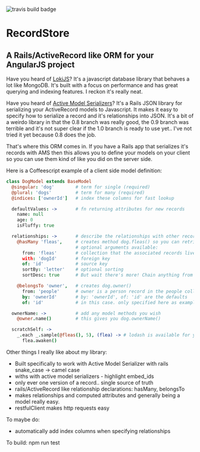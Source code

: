 ![travis build badge](https://travis-ci.org/loomio/angular_record_store.svg)

# RecordStore
## A Rails/ActiveRecord like ORM for your AngularJS project

Have you heard of [LokiJS](http://lokijs.org/)? It's a javascript
database library that behaves a lot like MongoDB. It's built with a focus on performance and has great querying and indexing features. I reckon it's really neat.

Have you heard of [Active Model Serializers](https://github.com/rails-api/active_model_serializers)? It's a Rails JSON library for serializing your ActiveRecord models to Javascript. It makes it easy to specify how to serialize a record and it's relationships into JSON. It's a bit of a weirdo library in that the 0.8 branch was really good, the 0.9 branch was terrible and it's not super clear if the 1.0 branch is ready to use yet.. I've not tried it yet because 0.8 does the job.

That's where this ORM comes in. If you have a Rails app that serializes
it's records with AMS then this allows you to define your models on your client so
you can use them kind of like you did on the server side.

Here is a Coffeescript example of a client side model definition:

```coffee
class DogModel extends BaseModel
  @singular: 'dog'        # term for single (required)
  @plural: 'dogs'         # term for many (required)
  @indices: ['ownerId']   # index these columns for fast lookup

  defaultValues: ->       # fn returning attributes for new records
    name: null
    age: 0
    isFluffy: true

  relationships: ->       # describe the relationships with other records
    @hasMany 'fleas',     # creates method dog.fleas() so you can retrieve associated flea records.
                          # optional arguments available:
      from: 'fleas'       # collection that the associated records live in
      with: 'dogId'       # foreign key
      of: 'id'            # source key
      sortBy: 'letter'    # optional sorting
      sortDesc: true      # But wait there's more! Chain anything from http://lokijs.org/#/docs#views

    @belongsTo 'owner',   # creates dog.owner() 
      from: 'people'      # owner is a person record in the people collection
      by: 'ownerId'       # by: 'ownerId', of: 'id' are the defaults
      of: 'id'            # in this case. only specified here as example

  ownerName: ->           # add any model methods you wish
    @owner.name()         # this gives you dog.ownerName()

  scratchSelf: ->
    _.each _.sample(@fleas(), 5), (flea) -> # lodash is available for you
      flea.awaken()

``` 

Other things I really like about my library:
  - Built specifically to work with Active Model Serializer with rails snake_case -> camel case
  - withs with active model serializers - highlight embed_ids
  - only ever one version of a record.. single source of truth
  - rails/ActiveRecord like relationship declarations: hasMany, belongsTo
  - makes relationships and computed attributes and generally being a model really easy.
  - restfulClient makes http requests easy

To maybe do:
  - automatically add index columns when specifying relationships

To build:
npm run test
